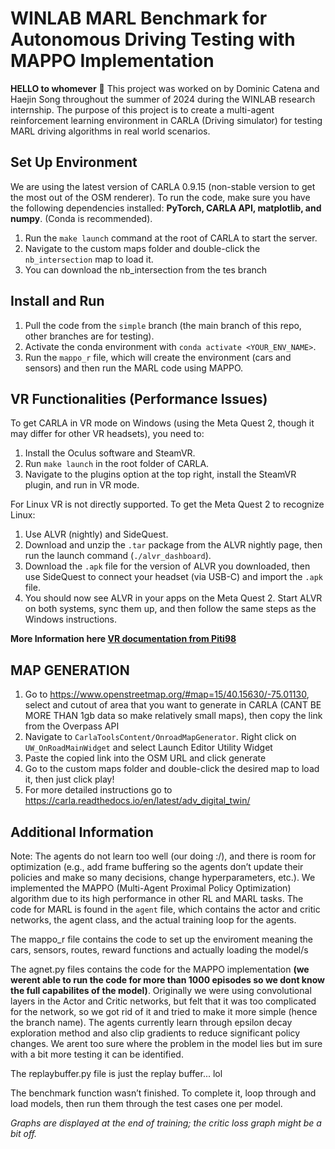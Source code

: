 # **WINLAB MARL Benchmark for Autonomous Driving Testing with MAPPO Implementation**

**HELLO to whomever** 👋 This project was worked on by Dominic Catena and Haejin Song throughout the summer of 2024 during the WINLAB research internship. The purpose of this project is to create a multi-agent reinforcement learning environment in CARLA (Driving simulator) for testing MARL driving algorithms in real world scenarios.

## **Set Up Environment**
We are using the latest version of CARLA 0.9.15 (non-stable version to get the most out of the OSM renderer). To run the code, make sure you have the following dependencies installed: **PyTorch, CARLA API, matplotlib, and numpy**. (Conda is recommended).

1. Run the `make launch` command at the root of CARLA to start the server.
2. Navigate to the custom maps folder and double-click the `nb_intersection` map to load it.
3. You can download the nb_intersection from the tes branch

## **Install and Run**
1. Pull the code from the `simple` branch (the main branch of this repo, other branches are for testing).
2. Activate the conda environment with `conda activate <YOUR_ENV_NAME>`.
3. Run the `mappo_r` file, which will create the environment (cars and sensors) and then run the MARL code using MAPPO.

## **VR Functionalities (Performance Issues)**
To get CARLA in VR mode on Windows (using the Meta Quest 2, though it may differ for other VR headsets), you need to:
1. Install the Oculus software and SteamVR.
2. Run `make launch` in the root folder of CARLA.
3. Navigate to the plugins option at the top right, install the SteamVR plugin, and run in VR mode.

For Linux VR is not directly supported. To get the Meta Quest 2 to recognize Linux:
1. Use ALVR (nightly) and SideQuest.
2. Download and unzip the `.tar` package from the ALVR nightly page, then run the launch command (`./alvr_dashboard`).
3. Download the `.apk` file for the version of ALVR you downloaded, then use SideQuest to connect your headset (via USB-C) and import the `.apk` file.
4. You should now see ALVR in your apps on the Meta Quest 2. Start ALVR on both systems, sync them up, and then follow the same steps as the Windows instructions.

**More Information here [VR documentation from Piti98](https://github.com/carla-simulator/carla/files/9333229/Adding.VR.to.CARLA.pdf)**

## **MAP GENERATION**
1. Go to https://www.openstreetmap.org/#map=15/40.15630/-75.01130, select and cutout of area that you want to generate in CARLA (CANT BE MORE THAN 1gb data so make relatively small maps), then copy the link from the Overpass API
2. Navigate to `CarlaToolsContent/OnroadMapGenerator`. Right click on `UW_OnRoadMainWidget` and select Launch Editor Utility Widget
3. Paste the copied link into the OSM URL and click generate
4. Go to the custom maps folder and double-click the desired map to load it, then just click play! 
5. For more detailed instructions go to https://carla.readthedocs.io/en/latest/adv_digital_twin/

## **Additional Information**
Note: The agents do not learn too well (our doing :/), and there is room for optimization (e.g., add frame buffering so the agents don’t update their policies and make so many decisions, change hyperparameters, etc.).
We implemented the MAPPO (Multi-Agent Proximal Policy Optimization) algorithm due to its high performance in other RL and MARL tasks. The code for MARL is found in the `agent` file, which contains the actor and critic networks, the agent class, and the actual training loop for the agents.

The mappo_r file contains the code to set up the enviroment meaning the cars, sensors, routes, reward functions and actually loading the model/s

The agnet.py files contains the code for the MAPPO implementation **(we werent able to run the code for more than 1000 episodes so we dont know the full capabilites of the model)**. Originally we were using convolutional layers in 
the Actor and Critic networks, but felt that it was too complicated for the network, so we got rid of it and tried to make it more simple (hence the branch name). The agents currently learn through epsilon decay exploration method and also clip gradients to reduce significant policy changes. We arent too sure where the problem in the model lies but im sure with a bit more testing it can be identified.

The replaybuffer.py file is just the replay buffer... lol

The benchmark function wasn’t finished. To complete it, loop through and load models, then run them through the test cases one per model.

*Graphs are displayed at the end of training; the critic loss graph might be a bit off.*

